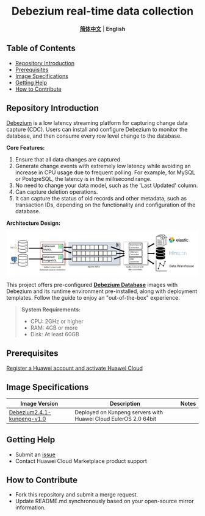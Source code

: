 <p align="center">
  <h1 align="center">Debezium real-time data collection</h1>
  <p align="center">
    <a href="README_ZH.md"><strong>简体中文</strong></a> | <strong>English</strong>
  </p>

## Table of Contents

- [Repository Introduction](#repository-introduction)  
- [Prerequisites](#prerequisites)  
- [Image Specifications](#image-specifications)
- [Getting Help](#getting-help)
- [How to Contribute](#how-to-contribute)

## Repository Introduction  
[Debezium](https://github.com/debezium/debezium) is a low latency streaming platform for capturing change data capture (CDC). Users can install and configure Debezium to monitor the database, and then consume every row level change to the database.  

**Core Features:**
1. Ensure that all data changes are captured.
2. Generate change events with extremely low latency while avoiding an increase in CPU usage due to frequent polling. For example, for MySQL or PostgreSQL, the latency is in the millisecond range.
3. No need to change your data model, such as the 'Last Updated' column.
4. Can capture deletion operations.
5. It can capture the status of old records and other metadata, such as transaction IDs, depending on the functionality and configuration of the database.

**Architecture Design:**

![](./images/img001.png)

This project offers pre-configured [**Debezium Database**](https://marketplace.huaweicloud.com) images with Debezium and its runtime environment pre-installed, along with deployment templates. Follow the guide to enjoy an "out-of-the-box" experience.

> **System Requirements:**
> - CPU: 2GHz or higher  
> - RAM: 4GB or more  
> - Disk: At least 60GB  

## Prerequisites  
[Register a Huawei account and activate Huawei Cloud](https://support.huaweicloud.com/usermanual-account/account_id_001.html)

## Image Specifications  

| Image Version                                                  | Description                                             | Notes |  
|----------------------------------------------------------------|---------------------------------------------------------|-------|  
| [Debezium2.4.1-kunpeng-v1.0](https://github.com/HuaweiCloudDeveloper/Debezium-image/tree/Debezium2.4.1-kunpeng-v1.0) | Deployed on Kunpeng servers with Huawei Cloud EulerOS 2.0 64bit |  | 

## Getting Help
- Submit an [issue](https://github.com/HuaweiCloudDeveloper/Debezium-image/issues)
- Contact Huawei Cloud Marketplace product support

## How to Contribute
- Fork this repository and submit a merge request.
- Update README.md synchronously based on your open-source mirror information.
